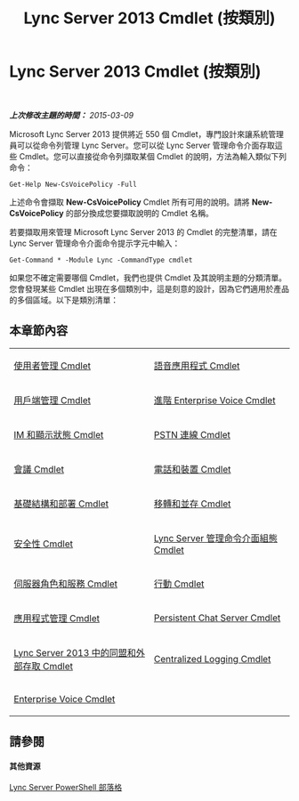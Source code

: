 ﻿---
title: Lync Server 2013 Cmdlet (按類別)
TOCTitle: Lync Server 2013 Cmdlet (按類別)
ms:assetid: 4ce274d7-b0ec-40b8-b85e-9a0613916ffb
ms:mtpsurl: https://technet.microsoft.com/zh-tw/library/Gg398306(v=OCS.15)
ms:contentKeyID: 49290850
ms.date: 08/10/2015
mtps_version: v=OCS.15
ms.translationtype: HT
---

# Lync Server 2013 Cmdlet (按類別)

 

_**上次修改主題的時間：** 2015-03-09_

Microsoft Lync Server 2013 提供將近 550 個 Cmdlet，專門設計來讓系統管理員可以從命令列管理 Lync Server。您可以從 Lync Server 管理命令介面存取這些 Cmdlet。您可以直接從命令列擷取某個 Cmdlet 的說明，方法為輸入類似下列命令：

    Get-Help New-CsVoicePolicy -Full

上述命令會擷取 **New-CsVoicePolicy** Cmdlet 所有可用的說明。請將 **New-CsVoicePolicy** 的部分換成您要擷取說明的 Cmdlet 名稱。

若要擷取用來管理 Microsoft Lync Server 2013 的 Cmdlet 的完整清單，請在 Lync Server 管理命令介面命令提示字元中輸入：

    Get-Command * -Module Lync -CommandType cmdlet

如果您不確定需要哪個 Cmdlet，我們也提供 Cmdlet 及其說明主題的分類清單。您會發現某些 Cmdlet 出現在多個類別中，這是刻意的設計，因為它們適用於產品的多個區域。以下是類別清單：

## 本章節內容


<table>
<colgroup>
<col style="width: 50%" />
<col style="width: 50%" />
</colgroup>
<tbody>
<tr class="odd">
<td><p><a href="lync-server-2013-user-management-cmdlets.md">使用者管理 Cmdlet</a></p></td>
<td><p><a href="lync-server-2013-voice-application-cmdlets.md">語音應用程式 Cmdlet</a></p></td>
</tr>
<tr class="even">
<td><p><a href="lync-server-2013-client-management-cmdlets.md">用戶端管理 Cmdlet</a></p></td>
<td><p><a href="lync-server-2013-advanced-enterprise-voice-cmdlets.md">進階 Enterprise Voice Cmdlet</a></p></td>
</tr>
<tr class="odd">
<td><p><a href="lync-server-2013-im-and-presence-cmdlets.md">IM 和顯示狀態 Cmdlet</a></p></td>
<td><p><a href="lync-server-2013-pstn-connectivity-cmdlets.md">PSTN 連線 Cmdlet</a></p></td>
</tr>
<tr class="even">
<td><p><a href="lync-server-2013-conferencing-cmdlets.md">會議 Cmdlet</a></p></td>
<td><p><a href="lync-server-2013-phones-and-devices-cmdlets.md">電話和裝置 Cmdlet</a></p></td>
</tr>
<tr class="odd">
<td><p><a href="lync-server-2013-infrastructure-and-deployment-cmdlets.md">基礎結構和部署 Cmdlet</a></p></td>
<td><p><a href="lync-server-2013-migration-and-coexistence-cmdlets.md">移轉和並存 Cmdlet</a></p></td>
</tr>
<tr class="even">
<td><p><a href="lync-server-2013-security-cmdlets.md">安全性 Cmdlet</a></p></td>
<td><p><a href="lync-server-2013-lync-server-management-shell-configuration-cmdlets.md">Lync Server 管理命令介面組態 Cmdlet</a></p></td>
</tr>
<tr class="odd">
<td><p><a href="lync-server-2013-server-roles-and-services-cmdlets.md">伺服器角色和服務 Cmdlet</a></p></td>
<td><p><a href="lync-server-2013-mobility-cmdlets.md">行動 Cmdlet</a></p></td>
</tr>
<tr class="even">
<td><p><a href="lync-server-2013-application-management-cmdlets.md">應用程式管理 Cmdlet</a></p></td>
<td><p><a href="lync-server-2013-persistent-chat-server-cmdlets.md">Persistent Chat Server Cmdlet</a></p></td>
</tr>
<tr class="odd">
<td><p><a href="lync-server-2013-federation-and-external-access-cmdlets.md">Lync Server 2013 中的同盟和外部存取 Cmdlet</a></p></td>
<td><p><a href="lync-server-2013-centralized-logging-cmdlets.md">Centralized Logging Cmdlet</a></p></td>
</tr>
<tr class="even">
<td><p><a href="lync-server-2013-enterprise-voice-cmdlets.md">Enterprise Voice Cmdlet</a></p></td>
<td><p></p></td>
</tr>
</tbody>
</table>


## 請參閱

#### 其他資源

[Lync Server PowerShell 部落格](http://go.microsoft.com/fwlink/?linkid=203150%26clcid=0x404)

